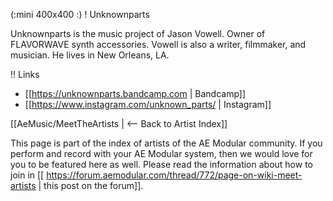 (:mini 400x400 :)
! Unknownparts

Unknownparts is the music project of Jason Vowell. Owner of FLAVORWAVE synth accessories. Vowell is also a writer, filmmaker, and musician. He lives in New Orleans, LA. 

!! Links

* [[https://unknownparts.bandcamp.com | Bandcamp]]
* [[https://www.instagram.com/unknown_parts/ | Instagram]]


[[AeMusic/MeetTheArtists | <-- Back to Artist Index]]

This page is part of the index of artists of the AE Modular community. If you perform and record with your AE Modular system, then we would love for you to be featured here as well. Please read the information about how to join in [[ https://forum.aemodular.com/thread/772/page-on-wiki-meet-artists | this post on the forum]].